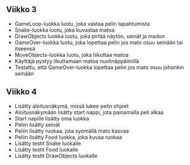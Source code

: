 ## Viikko 3

- GameLoop-luokka luotu, joka vastaa pelin tapahtumista
- Snake-luokka luotu, joka kuvastaa matoa
- DrawObjects luokka luotu, joka pirtää näytön, seinät ja madon
- GameOver-luokka luotu, joka lopettaa pelin jos mato osuu seinään tai
itseensä
- MoveObjects-luokka luotu, joka liikuttaa matoa
- Käyttäjä pystyy likuttamaan matoa nuolinäppäimillä
- Testattu, että GameOver-luokka lopettaa pelin jos mato osuu johonkin
seinään

## Viikko 4

- Lisätty aloitusnäkymä, missä lukee pelin ohjeet
- Aloitusnäkymään lisätty start nappi, jota painamalla peli alkaa
- Start napille lisätty oma luokka
- Peliin lisätty seinät
- Peliin lisätty ruokaa, jota syömällä mato kasvaa
- Peliin lisätty Food luokka, joka kuvaa ruokaa
- Lisätty testit Snake luokalle
- Lisätty testit Food luokalle
- Lisätty testit DrawObjects luokalle
